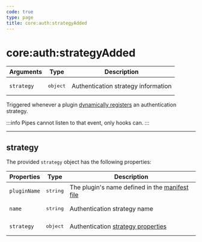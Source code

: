 ```yaml
---
code: true
type: page
title: core:auth:strategyAdded
---
```


# core:auth:strategyAdded

<SinceBadge version="1.2.0" />

| Arguments  | Type              | Description                         |
| ---------- | ----------------- | ----------------------------------- |
| `strategy` | <pre>object</pre> | Authentication strategy information |

Triggered whenever a plugin [dynamically registers](/core/2/plugins/plugin-context/accessors/strategies) an authentication strategy.

:::info
Pipes cannot listen to that event, only hooks can.
:::

---

## strategy

The provided `strategy` object has the following properties:

| Properties   | Type              | Description                                                                                                         |
| ------------ | ----------------- | ------------------------------------------------------------------------------------------------------------------- |
| `pluginName` | <pre>string</pre> | The plugin's name defined in the [manifest file](/core/2/plugins/essentials/getting-started#prerequisites) |
| `name`       | <pre>string</pre> | Authentication strategy name                                                                                        |
| `strategy`   | <pre>object</pre> | Authentication [strategy properties](/core/2/plugins/guides/strategies#managing-credentials)           |
